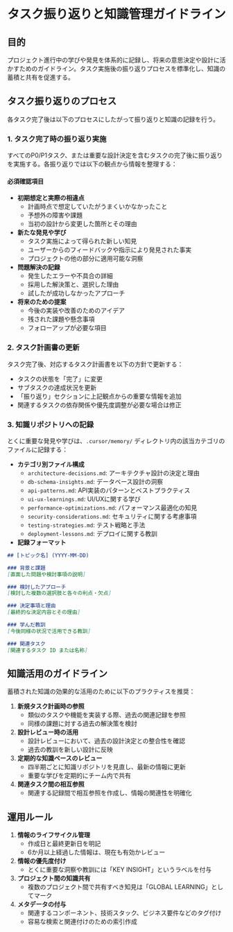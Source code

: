 # タスク振り返りと知識管理ガイドライン

## 目的

プロジェクト進行中の学びや発見を体系的に記録し、将来の意思決定や設計に活かすためのガイドライン。タスク実施後の振り返りプロセスを標準化し、知識の蓄積と共有を促進する。

## タスク振り返りのプロセス

各タスク完了後は以下のプロセスにしたがって振り返りと知識の記録を行う。

### 1. タスク完了時の振り返り実施

すべてのP0/P1タスク、または重要な設計決定を含むタスクの完了後に振り返りを実施する。各振り返りでは以下の観点から情報を整理する：

#### 必須確認項目

- **初期想定と実際の相違点**
    - 計画時点で想定していたがうまくいかなかったこと
    - 予想外の障害や課題
    - 当初の設計から変更した箇所とその理由
- **新たな発見や学び**
    - タスク実施によって得られた新しい知見
    - ユーザーからのフィードバックや指示により発見された事実
    - プロジェクトの他の部分に適用可能な洞察
- **問題解決の記録**
    - 発生したエラーや不具合の詳細
    - 採用した解決策と、選択した理由
    - 試したが成功しなかったアプローチ
- **将来のための提案**
    - 今後の実装や改善のためのアイデア
    - 残された課題や懸念事項
    - フォローアップが必要な項目

### 2. タスク計画書の更新

タスク完了後、対応するタスク計画書を以下の方針で更新する：

- タスクの状態を「完了」に変更
- サブタスクの達成状況を更新
- 「振り返り」セクションに上記観点からの重要な情報を追加
- 関連するタスクの依存関係や優先度調整が必要な場合は修正

### 3. 知識リポジトリへの記録

とくに重要な発見や学びは、`.cursor/memory/` ディレクトリ内の該当カテゴリのファイルに記録する：

- **カテゴリ別ファイル構成**
    - `architecture-decisions.md`: アーキテクチャ設計の決定と理由
    - `db-schema-insights.md`: データベース設計の洞察
    - `api-patterns.md`: API実装のパターンとベストプラクティス
    - `ui-ux-learnings.md`: UI/UXに関する学び
    - `performance-optimizations.md`: パフォーマンス最適化の知見
    - `security-considerations.md`: セキュリティに関する考慮事項
    - `testing-strategies.md`: テスト戦略と手法
    - `deployment-lessons.md`: デプロイに関する教訓
- **記録フォーマット**

```markdown
## [トピック名] (YYYY-MM-DD)

### 背景と課題
[直面した問題や検討事項の説明]

### 検討したアプローチ
[検討した複数の選択肢と各々の利点・欠点]

### 決定事項と理由
[最終的な決定内容とその理由]

### 学んだ教訓
[今後同様の状況で活用できる教訓]

### 関連タスク
[関連するタスク ID または名称]
```

## 知識活用のガイドライン

蓄積された知識の効果的な活用のために以下のプラクティスを推奨：

1. **新規タスク計画時の参照**
    - 類似のタスクや機能を実装する際、過去の関連記録を参照
    - 同様の課題に対する過去の解決策を検討
2. **設計レビュー時の活用**
    - 設計レビューにおいて、過去の設計決定との整合性を確認
    - 過去の教訓を新しい設計に反映
3. **定期的な知識ベースのレビュー**
    - 四半期ごとに知識リポジトリを見直し、最新の情報に更新
    - 重要な学びを定期的にチーム内で共有
4. **関連タスク間の相互参照**
   - 関連する記録間で相互参照を作成し、情報の関連性を明確化

## 運用ルール

1. **情報のライフサイクル管理**
    - 作成日と最終更新日を明記
    - 6か月以上経過した情報は、現在も有効かレビュー
2. **情報の優先度付け**
    - とくに重要な洞察や教訓には「KEY INSIGHT」というラベルを付与
3. **プロジェクト間の知識共有**
    - 複数のプロジェクト間で共有すべき知見は「GLOBAL LEARNING」としてマーク
4. **メタデータの付与**
    - 関連するコンポーネント、技術スタック、ビジネス要件などのタグ付け
    - 容易な検索と関連付けのための索引作成

